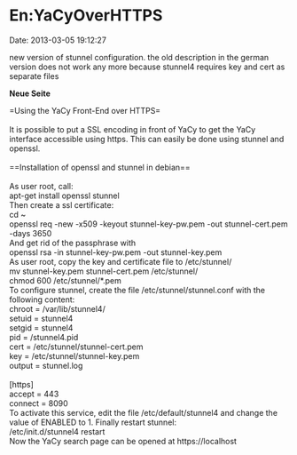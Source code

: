 En:YaCyOverHTTPS
================

Date: 2013-03-05 19:12:27

new version of stunnel configuration. the old description in the german
version does not work any more because stunnel4 requires key and cert as
separate files

**Neue Seite**

<div>

=Using the YaCy Front-End over HTTPS=\
\
It is possible to put a SSL encoding in front of YaCy to get the YaCy
interface accessible using https. This can easily be done using stunnel
and openssl.\
\
==Installation of openssl and stunnel in debian==\
\
As user root, call:\
apt-get install openssl stunnel\
Then create a ssl certificate:\
cd \~\
openssl req -new -x509 -keyout stunnel-key-pw.pem -out stunnel-cert.pem
-days 3650\
And get rid of the passphrase with\
openssl rsa -in stunnel-key-pw.pem -out stunnel-key.pem\
As user root, copy the key and certificate file to /etc/stunnel/\
mv stunnel-key.pem stunnel-cert.pem /etc/stunnel/\
chmod 600 /etc/stunnel/\*.pem\
To configure stunnel, create the file /etc/stunnel/stunnel.conf with the
following content:\
chroot = /var/lib/stunnel4/\
setuid = stunnel4\
setgid = stunnel4\
pid = /stunnel4.pid\
cert = /etc/stunnel/stunnel-cert.pem\
key = /etc/stunnel/stunnel-key.pem\
output = stunnel.log\
\
\[https\]\
accept = 443\
connect = 8090\
To activate this service, edit the file /etc/default/stunnel4 and change
the value of ENABLED to 1. Finally restart stunnel:\
/etc/init.d/stunnel4 restart\
Now the YaCy search page can be opened at https://localhost

</div>
